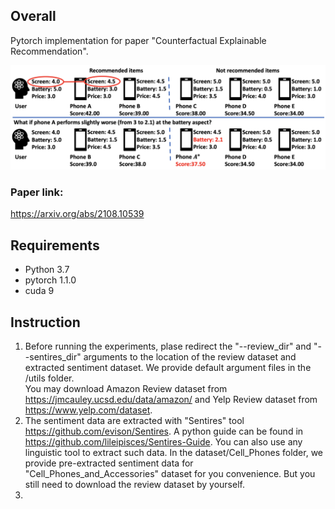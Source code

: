 ## Overall
Pytorch implementation for paper 
"Counterfactual Explainable Recommendation".

![](pic/overview.png)
### Paper link: 
https://arxiv.org/abs/2108.10539

## Requirements
- Python 3.7
- pytorch 1.1.0
- cuda 9

## Instruction
1. Before running the experiments, plase redirect the "--review_dir" and "--sentires_dir" arguments to the location of the review dataset and extracted sentiment dataset. We provide default argument files in the /utils folder.\
You may download Amazon Review dataset from https://jmcauley.ucsd.edu/data/amazon/ and Yelp Review dataset from https://www.yelp.com/dataset.
2. The sentiment data are extracted with "Sentires" tool https://github.com/evison/Sentires. A python guide can be found in https://github.com/lileipisces/Sentires-Guide. You can also use any linguistic tool to extract such data. In the dataset/Cell_Phones folder, we provide pre-extracted sentiment data for "Cell_Phones_and_Accessories" dataset for you convenience. But you still need to download the review dataset by yourself.
3. 